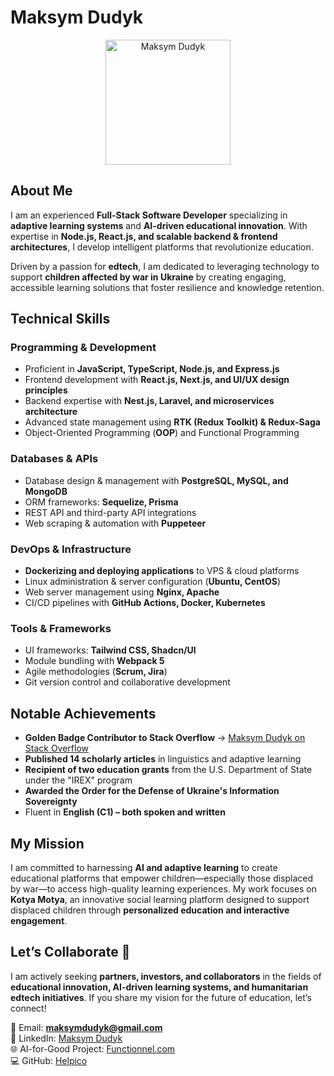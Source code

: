 # Maksym Dudyk  

<p align="center">
  <img src="https://github.com/Helpico/Helpico/assets/32806311/9dfc44d0-bcbe-43a1-8a73-9425f15224db" alt="Maksym Dudyk" width="200"/>
</p>

## About Me  

I am an experienced **Full-Stack Software Developer** specializing in **adaptive learning systems** and **AI-driven educational innovation**. With expertise in **Node.js, React.js, and scalable backend & frontend architectures**, I develop intelligent platforms that revolutionize education.  

Driven by a passion for **edtech**, I am dedicated to leveraging technology to support **children affected by war in Ukraine** by creating engaging, accessible learning solutions that foster resilience and knowledge retention.  

## Technical Skills  

### **Programming & Development**  
- Proficient in **JavaScript, TypeScript, Node.js, and Express.js**  
- Frontend development with **React.js, Next.js, and UI/UX design principles**  
- Backend expertise with **Nest.js, Laravel, and microservices architecture**  
- Advanced state management using **RTK (Redux Toolkit) & Redux-Saga**  
- Object-Oriented Programming (**OOP**) and Functional Programming  

### **Databases & APIs**  
- Database design & management with **PostgreSQL, MySQL, and MongoDB**  
- ORM frameworks: **Sequelize, Prisma**  
- REST API and third-party API integrations  
- Web scraping & automation with **Puppeteer**  

### **DevOps & Infrastructure**  
- **Dockerizing and deploying applications** to VPS & cloud platforms  
- Linux administration & server configuration (**Ubuntu, CentOS**)  
- Web server management using **Nginx, Apache**  
- CI/CD pipelines with **GitHub Actions, Docker, Kubernetes**  

### **Tools & Frameworks**  
- UI frameworks: **Tailwind CSS, Shadcn/UI**  
- Module bundling with **Webpack 5**  
- Agile methodologies (**Scrum, Jira**)  
- Git version control and collaborative development  

## Notable Achievements  
- **Golden Badge Contributor to Stack Overflow** → [Maksym Dudyk on Stack Overflow](https://stackoverflow.com/users/8781011/maksym-dudyk)  
- **Published 14 scholarly articles** in linguistics and adaptive learning  
- **Recipient of two education grants** from the U.S. Department of State under the "IREX" program  
- **Awarded the Order for the Defense of Ukraine's Information Sovereignty**  
- Fluent in **English (C1) – both spoken and written**  

## My Mission  
I am committed to harnessing **AI and adaptive learning** to create educational platforms that empower children—especially those displaced by war—to access high-quality learning experiences. My work focuses on **Kotya Motya**, an innovative social learning platform designed to support displaced children through **personalized education and interactive engagement**.  

## Let’s Collaborate 🚀  
I am actively seeking **partners, investors, and collaborators** in the fields of **educational innovation, AI-driven learning systems, and humanitarian edtech initiatives**. If you share my vision for the future of education, let’s connect!  

📩 Email: **maksymdudyk@gmail.com**  
🔗 LinkedIn: [Maksym Dudyk](https://www.linkedin.com/in/maksym-dudyk-follow-up/)  
🌐 AI-for-Good Project: [Functionnel.com](https://functionnel.com)  
💻 GitHub: [Helpico](https://github.com/Helpico)  




